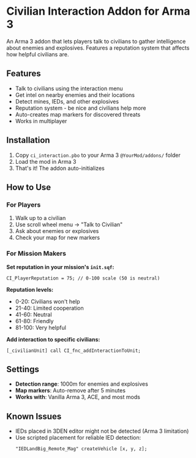 # Civilian Interaction Addon for Arma 3

An Arma 3 addon that lets players talk to civilians to gather intelligence about enemies and explosives. Features a reputation system that affects how helpful civilians are.

## Features

- Talk to civilians using the interaction menu
- Get intel on nearby enemies and their locations
- Detect mines, IEDs, and other explosives
- Reputation system - be nice and civilians help more
- Auto-creates map markers for discovered threats
- Works in multiplayer

## Installation

1. Copy `ci_interaction.pbo` to your Arma 3 `@YourMod/addons/` folder
2. Load the mod in Arma 3
3. That's it! The addon auto-initializes

## How to Use

### For Players
1. Walk up to a civilian
2. Use scroll wheel menu → "Talk to Civilian"
3. Ask about enemies or explosives
4. Check your map for new markers

### For Mission Makers

**Set reputation in your mission's `init.sqf`:**
```sqf
CI_PlayerReputation = 75; // 0-100 scale (50 is neutral)
```

**Reputation levels:**
- 0-20: Civilians won't help
- 21-40: Limited cooperation
- 41-60: Neutral
- 61-80: Friendly
- 81-100: Very helpful

**Add interaction to specific civilians:**
```sqf
[_civilianUnit] call CI_fnc_addInteractionToUnit;
```

## Settings

- **Detection range**: 1000m for enemies and explosives
- **Map markers**: Auto-remove after 5 minutes
- **Works with**: Vanilla Arma 3, ACE, and most mods

## Known Issues

- IEDs placed in 3DEN editor might not be detected (Arma 3 limitation)
- Use scripted placement for reliable IED detection:
  ```sqf
  "IEDLandBig_Remote_Mag" createVehicle [x, y, z];
  ```
